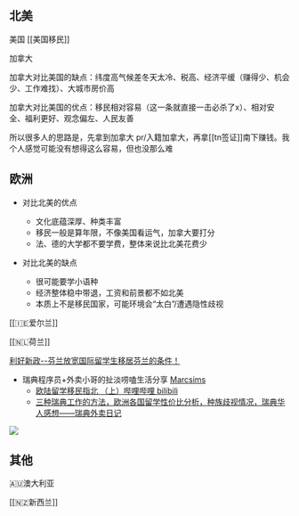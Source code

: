 ## 北美

美国 [[美国移民]]

加拿大

加拿大对比美国的缺点：纬度高气候差冬天太冷、税高、经济平缓（赚得少、机会少、工作难找）、大城市房价高

加拿大对比美国的优点：移民相对容易（这一条就直接一击必杀了x）、相对安全、福利更好、观念偏左、人民友善

所以很多人的思路是，先拿到加拿大 pr/入籍加拿大，再拿[[tn签证]]南下赚钱。我个人感觉可能没有想得这么容易，但也没那么难

## 欧洲
- 对比北美的优点
	- 文化底蕴深厚、种类丰富
	- 移民一般是算年限，不像美国看运气，加拿大要打分
	- 法、德的大学都不要学费，整体来说比北美花费少

- 对比北美的缺点
	- 很可能要学小语种
	- 经济整体稳中带退，工资和前景都不如北美
	- 本质上不是移民国家，可能环境会“太白”/遭遇隐性歧视

[[🇮🇪爱尔兰]]

[[🇳🇱荷兰]]

[利好新政--芬兰放宽国际留学生移居芬兰的条件！](https://mp.weixin.qq.com/s/fuKtHfMbBbJyq01QGA6fkQ)

- 瑞典程序员+外卖小哥的扯淡唠嗑生活分享 [Marcsims](https://space.bilibili.com/194560)
	- [欧陆留学移民指北 （上）哔哩哔哩 bilibili](https://www.bilibili.com/video/BV1fd4y1P7QF) 
	- [三种瑞典工作的方法，欧洲各国留学性价比分析，种族歧视情况，瑞典华人感想——瑞典外卖日记](https://www.bilibili.com/video/BV1B3411C7ac)


![](https://picture-guan.oss-cn-hangzhou.aliyuncs.com/IMG_2266.JPG)

## 其他

🇦🇺澳大利亚

[[🇳🇿新西兰]]
